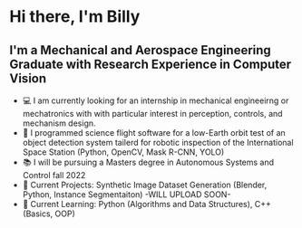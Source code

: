 # Hi there, I'm Billy


## I'm a Mechanical and Aerospace Engineering Graduate with Research Experience in Computer Vision

- 💻 I am currently looking for an internship in mechanical engineeirng or mechatronics with with particular interest in perception, controls, and mechanism design.
- 📡 I programmed science flight software for a low-Earth orbit test of an object detection system tailerd for robotic inspection of the International Space Station (Python, OpenCV, Mask R-CNN, YOLO)
- 📚 I will be pursuing a Masters degree in Autonomous Systems and Control fall 2022
- 🔧 Current Projects: Synthetic Image Dataset Generation (Blender, Python, Instance Segmentaiton)  -WILL UPLOAD SOON-
- 🐍 Current Learning: Python (Algorithms and Data Structures), C++ (Basics, OOP)
